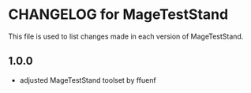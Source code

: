 # CHANGELOG for MageTestStand

This file is used to list changes made in each version of MageTestStand.

## 1.0.0
- adjusted MageTestStand toolset by ffuenf
